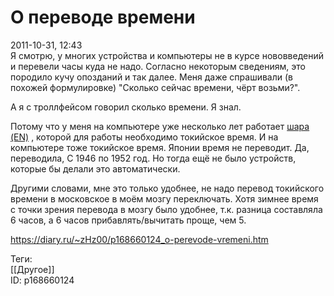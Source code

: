 О переводе времени
===================

   
 2011-10-31, 12:43   
  Я смотрю, у многих устройства и компьютеры не в курсе нововведений и перевели часы куда не надо. Согласно некоторым сведениям, это породило кучу опозданий и так далее. Меня даже спрашивали (в похожей формулировке) "Сколько сейчас времени, чёрт возьми?".   
   
 А я с троллфейсом говорил сколько времени. Я знал.   
   
 Потому что у меня на компьютере уже несколько лет работает  [шара (EN)](https://en.wikipedia.org/wiki/Share_%28P2P%29)  , которой для работы необходимо токийское время. И на компьютере тоже токийское время. Японии время не переводит. Да, переводила, С 1946 по 1952 год. Но тогда ещё не было устройств, которые бы делали это автоматически.   
   
 Другими словами, мне это только удобнее, не надо перевод токийского времени в московское в моём мозгу переключать. Хотя зимнее время с точки зрения перевода в мозгу было удобнее, т.к. разница составляла 6 часов, а 6 часов прибавлять/вычитать проще, чем 5.   
    
 <https://diary.ru/~zHz00/p168660124_o-perevode-vremeni.htm>   
   
 Теги:   
 [[Другое]]   
 ID: p168660124